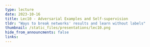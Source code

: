 ```yaml
---
type: lecture
date: 2023-10-16
title: Lec10 - Adversarial Examples and Self-supervision
tldr: "Ways to break networks' results and learn without labels"
thumbnail: /static_files/presentations/lec10.png
hide_from_announcments: false
links:
---
```

